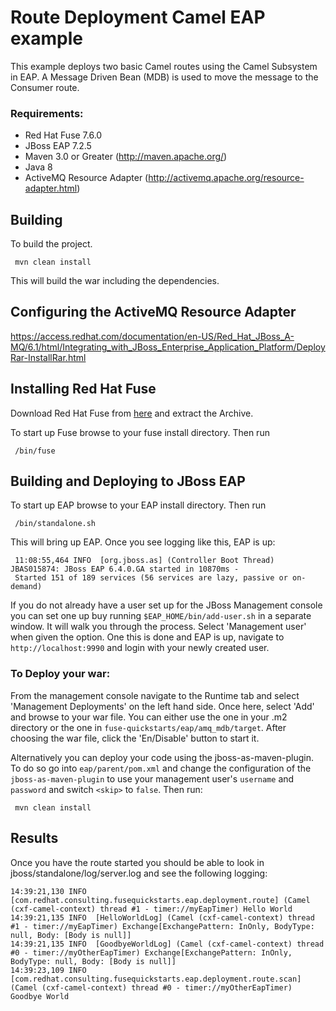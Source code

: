 Route Deployment Camel EAP example
====================================
This example deploys two basic Camel routes using the Camel Subsystem in EAP. A Message Driven Bean (MDB) is used to move the message to the Consumer route.

### Requirements:
 * Red Hat Fuse 7.6.0
 * JBoss EAP 7.2.5
 * Maven 3.0 or Greater (http://maven.apache.org/)
 * Java 8
 * ActiveMQ Resource Adapter (http://activemq.apache.org/resource-adapter.html)

Building
-----------------------
To build the project.

     mvn clean install

This will build the war including the dependencies.


Configuring the ActiveMQ Resource Adapter
-----------------------

https://access.redhat.com/documentation/en-US/Red_Hat_JBoss_A-MQ/6.1/html/Integrating_with_JBoss_Enterprise_Application_Platform/DeployRar-InstallRar.html


Installing Red Hat Fuse
-----------------------
Download Red Hat Fuse from [here](https://access.redhat.com/jbossnetwork/restricted/listSoftware.html?product=jboss.fuse&downloadType=distributions) and extract the Archive.

To start up Fuse browse to your fuse install directory. Then run

     /bin/fuse


Building and Deploying to JBoss EAP
-----------------------

To start up EAP browse to your EAP install directory. Then run

     /bin/standalone.sh

This will bring up EAP. Once you see logging like this, EAP is up:

     11:08:55,464 INFO  [org.jboss.as] (Controller Boot Thread) JBAS015874: JBoss EAP 6.4.0.GA started in 10870ms -
     Started 151 of 189 services (56 services are lazy, passive or on-demand)

If you do not already have a user set up for the JBoss Management console you can set one up buy running `$EAP_HOME/bin/add-user.sh` in a separate window. It will walk you through the process. Select 'Management user' when given the option. One this is done and EAP is up, navigate to `http://localhost:9990`  and login with your newly created user.

### To Deploy your war:

From the management console navigate to the Runtime tab and select 'Management Deployments' on the left hand side. Once here, select 'Add' and browse to your war file. You can either use the one in your .m2 directory or the one in `fuse-quickstarts/eap/amq_mdb/target`. After choosing the war file, click the 'En/Disable' button to start it.

Alternatively you can deploy your code using the jboss-as-maven-plugin. To do so go into `eap/parent/pom.xml` and change the configuration of the `jboss-as-maven-plugin` to use your management user's `username` and `password` and switch `<skip>` to `false`.  Then run:

     mvn clean install


Results
-----------------------
Once you have the route started you should be able to look in jboss/standalone/log/server.log and see the following logging:

	14:39:21,130 INFO  [com.redhat.consulting.fusequickstarts.eap.deployment.route] (Camel (cxf-camel-context) thread #1 - timer://myEapTimer) Hello World
	14:39:21,135 INFO  [HelloWorldLog] (Camel (cxf-camel-context) thread #1 - timer://myEapTimer) Exchange[ExchangePattern: InOnly, BodyType: null, Body: [Body is null]]
	14:39:21,135 INFO  [GoodbyeWorldLog] (Camel (cxf-camel-context) thread #0 - timer://myOtherEapTimer) Exchange[ExchangePattern: InOnly, BodyType: null, Body: [Body is null]]
	14:39:23,109 INFO  [com.redhat.consulting.fusequickstarts.eap.deployment.route.scan] (Camel (cxf-camel-context) thread #0 - timer://myOtherEapTimer) Goodbye World
